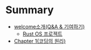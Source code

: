 # Summary


- [welcome소개(Q&A & 기여하기)](./intro.md)
  - [Rust OS 프로젝트](./rustos.md)
- [Chapter 1(코딩의 원리)](./chapter_1.md)
